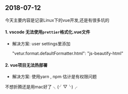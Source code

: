 ## 2018-07-12

今天主要内容是记录Linux下的vue开发,还是有很多坑的

#### 1. vscode 无法使用`prettier`格式化.vue文件
 - 解决方案: user settings里添加 

    "vetur.format.defaultFormatter.html": "js-beautify-html"

#### 2. vue项目无法热部署
 - 解决方案: 使用yarn , npm 估计是有权限问题


不想折腾还是用mac好了 ╮(╯▽╰)╭